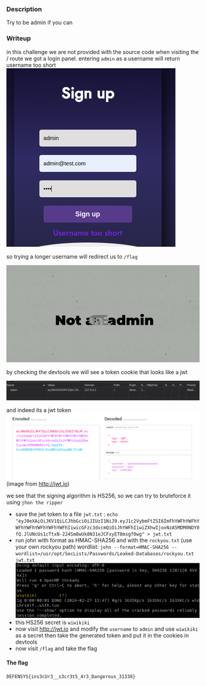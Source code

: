 
### Description
Try to be admin if you can


### Writeup


in this challenge we are not provided with the source code
when visiting the / route we got a login panel. entering `admin` as a username will return username too short 
![Alt text](image1.png?raw=true "Title")

so trying a longer username will redirect us to `/flag`

![Alt text](image2.png?raw=true "Title")

by checking the devtools we will see a token cookie that looks like a jwt

![Alt text](image3.png?raw=true "Title")

and indeed its a jwt token 
![Alt text](image4.png?raw=true "Title")
(image from http://jwt.io)

we see that the signing algorithm is HS256, so we can try to bruteforce it using `jhon the ripper`

* save the jwt token to a file `jwt.txt` : `echo "eyJ0eXAiOiJKV1QiLCJhbGciOiJIUzI1NiJ9.eyJ1c2VybmFtZSI6ImFhYWFhYWFhYWFhYWFhYWFhYWFhYWFhIiwicGFzc3dvcmQiOiJhYWFhIiwiZXhwIjoxNzA5MDM0NDY0fQ.JlUNcUs1cTtxN-224Sm8wUk8N31eJCFxyET0msgf0wg" > jwt.txt`
* run john with format as HMAC-SHA256 and with the `rockyou.txt`  (use your own rockyou path) wordlist: `john --format=HMAC-SHA256 --wordlist=/usr/opt/SecLists/Passwords/Leaked-Databases/rockyou.txt jwt.txt`
![Alt text](image5.png?raw=true "Title")
* this HS256 secret is `wiwikiki`
* now visit http://jwt.io and modify the `username` to `admin` and use `wiwikiki` as a secret then take the generated token and put it in the cookies in devtools
* now visit `/flag` and take the flag

#### The flag
`DEFENSYS{ins3cUr3__s3cr3t5_4r3_Dangerous_31338}`
